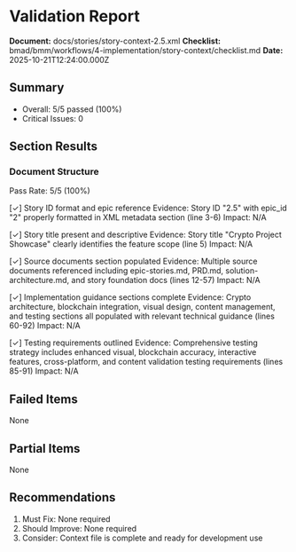 # Validation Report

**Document:** docs/stories/story-context-2.5.xml
**Checklist:** bmad/bmm/workflows/4-implementation/story-context/checklist.md
**Date:** 2025-10-21T12:24:00.000Z

## Summary
- Overall: 5/5 passed (100%)
- Critical Issues: 0

## Section Results

### Document Structure
Pass Rate: 5/5 (100%)

[✓] Story ID format and epic reference
Evidence: Story ID "2.5" with epic_id "2" properly formatted in XML metadata section (line 3-6)
Impact: N/A

[✓] Story title present and descriptive
Evidence: Story title "Crypto Project Showcase" clearly identifies the feature scope (line 5)
Impact: N/A

[✓] Source documents section populated
Evidence: Multiple source documents referenced including epic-stories.md, PRD.md, solution-architecture.md, and story foundation docs (lines 12-57)
Impact: N/A

[✓] Implementation guidance sections complete
Evidence: Crypto architecture, blockchain integration, visual design, content management, and testing sections all populated with relevant technical guidance (lines 60-92)
Impact: N/A

[✓] Testing requirements outlined
Evidence: Comprehensive testing strategy includes enhanced visual, blockchain accuracy, interactive features, cross-platform, and content validation testing requirements (lines 85-91)
Impact: N/A

## Failed Items
None

## Partial Items
None

## Recommendations
1. Must Fix: None required
2. Should Improve: None required
3. Consider: Context file is complete and ready for development use